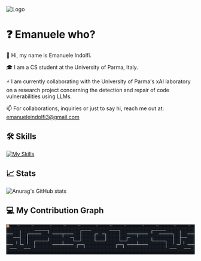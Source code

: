 
![Logo](https://blogscdn.thehut.net/app/uploads/sites/39/2023/02/BIG-LEBOWSKI-HEADER_1677162406.jpg)

# ❓ Emanuele who?

👋 Hi, my name is Emanuele Indolfi.

🎓 I am a CS student at the University of Parma, Italy.

⚡ I am currently collaborating with the University of Parma's xAI laboratory on a research project concerning the detection and repair of code vulnerabilities using LLMs.

📫 For collaborations, inquiries or just to say hi, reach me out at: emanueleindolfi3@gmail.com

## 🛠 Skills
[![My Skills](https://skillicons.dev/icons?i=c,cpp,cs,py,java,js,html,css,php,mysql,matlab,latex,ai,ps)](https://skillicons.dev)

## 📈 Stats
![Anurag's GitHub stats](https://github-readme-stats.vercel.app/api?username=emanueleindolfi&show_icons=true&theme=highcontrast)

## 💻 My Contribution Graph
<picture>
  <source media="(prefers-color-scheme: dark)" srcset="https://raw.githubusercontent.com/emanueleindolfi/emanueleindolfi/output/pacman-contribution-graph-dark.svg">
  <source media="(prefers-color-scheme: light)" srcset="https://raw.githubusercontent.com/emanueleindolfi/emanueleindolfi/output/pacman-contribution-graph.svg">
  <img alt="pacman contribution graph" src="https://raw.githubusercontent.com/emanueleindolfi/emanueleindolfi/output/pacman-contribution-graph-dark.svg">
</picture>

